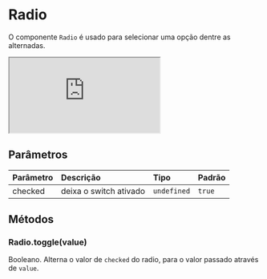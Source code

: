 # Radio

O componente `Radio` é usado para selecionar uma opção dentre as alternadas.


<div class="iframe-wrapper">
  <iframe src="http://bundlebrowser.mambaweb.now.sh/#!/radio"></iframe>
</div>

## Parâmetros

| Parâmetro | Descrição                                         | Tipo            | Padrão     |
| :-------- | :------------------------------------------------ | :-------------- | :--------- |
| checked   | deixa o switch ativado                            | `undefined`     | `true`     |

## Métodos

### Radio.toggle(value)

Booleano. Alterna o valor de `checked` do radio, para o valor passado através de `value`.
